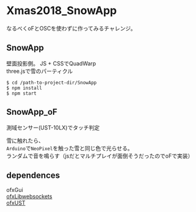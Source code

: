 # Xmas2018_SnowApp
なるべくoFとOSCを使わずに作ってみるチャレンジ。


## SnowApp
壁面投影側。
JS + CSSでQuadWarp  
three.jsで雪のパーティクル

```
$ cd /path-to-project-dir/SnowApp
$ npm install
$ npm start
```


## SnowApp_oF

測域センサー(UST-10LX)でタッチ判定  

雪に触れたら、  
`Arduino`で`NeoPixel`を触った雪と同じ色で光らせる。  
ランダムで音を鳴らす（jsだとマルチプレイが面倒そうだったのでoFで実装）


## dependences
ofxGui  
[ofxLibwebsockets](https://github.com/robotconscience/ofxLibwebsockets)  
[ofxUST](https://github.com/watab0shi/ofxUST)
